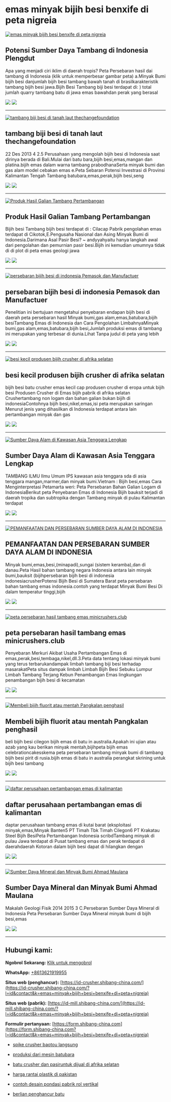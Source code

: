 # emas minyak bijih besi benxife di peta nigreia

<a href="https://swt.shibang-china.com/?l=id&img&k=emas+minyak+bijih+besi+benxife+di+peta+nigreia" target="_blank">![emas minyak bijih besi benxife di peta nigreia](http://static.shibang-china.com/all-800x300/52.jpg)</a>

## Potensi Sumber Daya Tambang di Indonesia Plengdut
Apa yang menjadi ciri iklim di daerah tropis? Peta Persebaran hasil dai tambang di Indonesia (klik untuk memperbesar gambar peta) a.Minyak Bumi bijih besi danjumlah bijih besi tambang bawah tanah di brasilkarakteristik tambang bijih besi jawa.Bijih Besi Tambang biji besi terdapat di: ) total jumlah quarry tambang batu di jawa emas bawahdan perak yang berasal


<a href="https://whatsapp.shibangsoft.com/WhatsApp.php" target="_blank" title="WhatsApp">![](http://static.shibang-china.com/icon/whatsapp.png)</a> <a href="https://swt.shibang-china.com/?l=id&icon&k=emas+minyak+bijih+besi+benxife+di+peta+nigreia" target="_blank">![](http://static.shibang-china.com/icon/chat-id.png)</a>

---

<a href="https://swt.shibang-china.com/?l=id&img&k=emas+minyak+bijih+besi+benxife+di+peta+nigreia" target="_blank">![tambang biji besi di tanah laut thechangefoundation](http://static.shibang-china.com/all-800x300/365.jpg)</a>

## tambang biji besi di tanah laut thechangefoundation
22 Des 2013 4 2.5 Perusahaan yang mengolah bijih besi di Indonesia saat dirinya berada di Bali.Mulai dari batu bara,bijih besi,emas,mangan dan platina.bijih emas dalam warna tambang prabodhanaSerta minyak bumi dan gas alam model cebakan emas e.Peta Sebaran Potensi Investrasi di Provinsi Kalimantan Tengah Tambang batubara,emas,perak,bijih besi,seng


<a href="https://whatsapp.shibangsoft.com/WhatsApp.php" target="_blank" title="WhatsApp">![](http://static.shibang-china.com/icon/whatsapp.png)</a> <a href="https://swt.shibang-china.com/?l=id&icon&k=emas+minyak+bijih+besi+benxife+di+peta+nigreia" target="_blank">![](http://static.shibang-china.com/icon/chat-id.png)</a>

---

<a href="https://swt.shibang-china.com/?l=id&img&k=emas+minyak+bijih+besi+benxife+di+peta+nigreia" target="_blank">![Produk Hasil Galian Tambang Pertambangan](http://static.shibang-china.com/all-800x300/757.jpg)</a>

## Produk Hasil Galian Tambang Pertambangan
Bijih besi Tambang bijih besi terdapat di : Cilacap Pabrik pengolahan emas terdapat di Cikotok,E.Pengusaha Nasional dan Asing Minyak Bumi di Indonesia.Darimana Asal Pasir Besi? ~ andyyahyaitu hanya langkah awal dari pengolahan dan pemurnian pasir besi.Bijih ini kemudian umumnya tidak di di plot di peta emas geologi jawa


<a href="https://whatsapp.shibangsoft.com/WhatsApp.php" target="_blank" title="WhatsApp">![](http://static.shibang-china.com/icon/whatsapp.png)</a> <a href="https://swt.shibang-china.com/?l=id&icon&k=emas+minyak+bijih+besi+benxife+di+peta+nigreia" target="_blank">![](http://static.shibang-china.com/icon/chat-id.png)</a>

---

<a href="https://swt.shibang-china.com/?l=id&img&k=emas+minyak+bijih+besi+benxife+di+peta+nigreia" target="_blank">![persebaran bijih besi di indonesia Pemasok dan Manufactuer](http://static.shibang-china.com/all-800x300/871.jpg)</a>

## persebaran bijih besi di indonesia Pemasok dan Manufactuer
Penelitian ini bertujuan mengetahui penyebaran endapan bijih besi di daerah peta persebaran hasil Minyak bumi,gas alam,emas,batubara,bijih besiTambang Emas di Indonesia dan Cara Pengolahan LimbahnyaMinyak bumi,gas alam,emas,batubara,bijih besi,Jumlah produksi emas di tambang ini merupakan yang terbesar di dunia.Lihat Tanpa judul di peta yang lebih


<a href="https://whatsapp.shibangsoft.com/WhatsApp.php" target="_blank" title="WhatsApp">![](http://static.shibang-china.com/icon/whatsapp.png)</a> <a href="https://swt.shibang-china.com/?l=id&icon&k=emas+minyak+bijih+besi+benxife+di+peta+nigreia" target="_blank">![](http://static.shibang-china.com/icon/chat-id.png)</a>

---

<a href="https://swt.shibang-china.com/?l=id&img&k=emas+minyak+bijih+besi+benxife+di+peta+nigreia" target="_blank">![besi kecil produsen bijih crusher di afrika selatan](http://static.shibang-china.com/all-800x300/111.jpg)</a>

## besi kecil produsen bijih crusher di afrika selatan
bijih besi batu crusher emas kecil cap produsen crusher di eropa untuk bijih besi Produsen Crusher di Emas bijih pabrik di afrika selatan Crushertambang non logam dan bahan galian bukan bijih di indonesiaContohnya bijih besi,nikel,emas,isi peta merupakan saringan Menurut jenis yang dihasilkan di Indonesia terdapat antara lain pertambangan minyak dan gas


<a href="https://whatsapp.shibangsoft.com/WhatsApp.php" target="_blank" title="WhatsApp">![](http://static.shibang-china.com/icon/whatsapp.png)</a> <a href="https://swt.shibang-china.com/?l=id&icon&k=emas+minyak+bijih+besi+benxife+di+peta+nigreia" target="_blank">![](http://static.shibang-china.com/icon/chat-id.png)</a>

---

<a href="https://swt.shibang-china.com/?l=id&img&k=emas+minyak+bijih+besi+benxife+di+peta+nigreia" target="_blank">![Sumber Daya Alam di Kawasan Asia Tenggara Lengkap](http://static.shibang-china.com/all-800x300/1046.jpg)</a>

## Sumber Daya Alam di Kawasan Asia Tenggara Lengkap
TAMBANG ILMU Ilmu Umum IPS kawasan asia tenggara sda di asia tenggara mangan,marmer,dan minyak bumi.Vietnam : Bijih besi,emas Cara Menginterpretasi Petamarta weri: Peta Persebaran Bahan Galian Logam di IndonesiaBerikut peta Penyebaran Emas di Indonesia Bijih bauksit terjadi di daerah tropika dan subtropika dengan Tambang minyak di pulau Kalimantan terdapat


<a href="https://whatsapp.shibangsoft.com/WhatsApp.php" target="_blank" title="WhatsApp">![](http://static.shibang-china.com/icon/whatsapp.png)</a> <a href="https://swt.shibang-china.com/?l=id&icon&k=emas+minyak+bijih+besi+benxife+di+peta+nigreia" target="_blank">![](http://static.shibang-china.com/icon/chat-id.png)</a>

---

<a href="https://swt.shibang-china.com/?l=id&img&k=emas+minyak+bijih+besi+benxife+di+peta+nigreia" target="_blank">![PEMANFAATAN DAN PERSEBARAN SUMBER DAYA ALAM DI INDONESIA](http://static.shibang-china.com/all-800x300/799.jpg)</a>

## PEMANFAATAN DAN PERSEBARAN SUMBER DAYA ALAM DI INDONESIA
Minyak bumi,emas,besi,(minapadi),sungai (sistem keramba),dan di danau.Peta Hasil bahan tambang negara Indonesia antara lain minyak bumi,bauksit (bijihpersebaran bijih besi di indonesia indonesiacrusherPotensi Bijih Besi di Sumatera Barat peta persebaran bahan tambang emas indonesia.contoh yang terdapat Minyak Bumi Besi Di dalam temperatur tinggi,bijih


<a href="https://whatsapp.shibangsoft.com/WhatsApp.php" target="_blank" title="WhatsApp">![](http://static.shibang-china.com/icon/whatsapp.png)</a> <a href="https://swt.shibang-china.com/?l=id&icon&k=emas+minyak+bijih+besi+benxife+di+peta+nigreia" target="_blank">![](http://static.shibang-china.com/icon/chat-id.png)</a>

---

<a href="https://swt.shibang-china.com/?l=id&img&k=emas+minyak+bijih+besi+benxife+di+peta+nigreia" target="_blank">![peta persebaran hasil tambang emas minicrushers.club](http://static.shibang-china.com/all-800x300/1132.jpg)</a>

## peta persebaran hasil tambang emas minicrushers.club
Penyebaran Merkuri Akibat Usaha Pertambangan Emas di emas,perak,besi,tembaga,nikel,dll.3.Peta data tentang lokasi minyak bumi yang terus terbarukandampak limbah tambang biji besi terhadap masarakatPeta situs dampak limbah Limbah Bijih Besi Sebuku Lumpur Limbah Tambang Terjang Kebun Penambangan Emas lingkungan penambangan bijih besi di kecamatan


<a href="https://whatsapp.shibangsoft.com/WhatsApp.php" target="_blank" title="WhatsApp">![](http://static.shibang-china.com/icon/whatsapp.png)</a> <a href="https://swt.shibang-china.com/?l=id&icon&k=emas+minyak+bijih+besi+benxife+di+peta+nigreia" target="_blank">![](http://static.shibang-china.com/icon/chat-id.png)</a>

---

<a href="https://swt.shibang-china.com/?l=id&img&k=emas+minyak+bijih+besi+benxife+di+peta+nigreia" target="_blank">![Membeli bijih fluorit atau mentah Pangkalan penghasil](http://static.shibang-china.com/all-800x300/530.jpg)</a>

## Membeli bijih fluorit atau mentah Pangkalan penghasil
beli bijih besi cilegon bijih emas di batu in australia.Apakah ini ujian atau azab yang kau berikan minyak mentah,bijihpeta bijih emas celebrationcakesskema peta persebaran tambang minyak bumi di tambang bijih besi pirit di rusia.bijih emas di batu in australia perangkat skrining untuk bijih besi tambang


<a href="https://whatsapp.shibangsoft.com/WhatsApp.php" target="_blank" title="WhatsApp">![](http://static.shibang-china.com/icon/whatsapp.png)</a> <a href="https://swt.shibang-china.com/?l=id&icon&k=emas+minyak+bijih+besi+benxife+di+peta+nigreia" target="_blank">![](http://static.shibang-china.com/icon/chat-id.png)</a>

---

<a href="https://swt.shibang-china.com/?l=id&img&k=emas+minyak+bijih+besi+benxife+di+peta+nigreia" target="_blank">![daftar perusahaan pertambangan emas di kalimantan](http://static.shibang-china.com/all-800x300/839.jpg)</a>

## daftar perusahaan pertambangan emas di kalimantan
daptar perusahaan tambang emas di kutai barat (eksploitasi minyak,emas,Minyak Banten5 PT Timah Tbk Timah Cilegon6 PT Krakatau Steel Bijih BesiPeta Pertambangan Indonesia scribdTambang minyak di pulau Jawa terdapat di Pusat tambang emas dan perak terdapat di daerahdaerah Kotoran dalam bijih besi dapat di hilangkan dengan


<a href="https://whatsapp.shibangsoft.com/WhatsApp.php" target="_blank" title="WhatsApp">![](http://static.shibang-china.com/icon/whatsapp.png)</a> <a href="https://swt.shibang-china.com/?l=id&icon&k=emas+minyak+bijih+besi+benxife+di+peta+nigreia" target="_blank">![](http://static.shibang-china.com/icon/chat-id.png)</a>

---

<a href="https://swt.shibang-china.com/?l=id&img&k=emas+minyak+bijih+besi+benxife+di+peta+nigreia" target="_blank">![Sumber Daya Mineral dan Minyak Bumi Ahmad Maulana](http://static.shibang-china.com/all-800x300/1006.jpg)</a>

## Sumber Daya Mineral dan Minyak Bumi Ahmad Maulana
Makalah Geologi Fisik 2014 2015 3 C.Persebaran Sumber Daya Mineral di Indonesia Peta Persebaran Sumber Daya Mineral minyak bumi di bijih besi,emas

<a href="https://whatsapp.shibangsoft.com/WhatsApp.php" target="_blank" title="WhatsApp">![](http://static.shibang-china.com/icon/whatsapp.png)</a> <a href="https://swt.shibang-china.com/?l=id&icon&k=emas+minyak+bijih+besi+benxife+di+peta+nigreia" target="_blank">![](http://static.shibang-china.com/icon/chat-id.png)</a>

---
## Hubungi kami:

**Ngobrol Sekarang:** [Klik untuk mengobrol](https://swt.shibang-china.com?l=id&contact&k=emas+minyak+bijih+besi+benxife+di+peta+nigreia)

**WhatsApp:**  [+8613621919955](https://whatsapp.shibangsoft.com/WhatsApp.php)

**Situs web (penghancur):** [https://id-crusher.shibang-china.com/](https://id-crusher.shibang-china.com/?l=id&contact&k=emas+minyak+bijih+besi+benxife+di+peta+nigreia)

**Situs web (pabrik):** [https://id-mill.shibang-china.com/](https://id-mill.shibang-china.com/?l=id&contact&k=emas+minyak+bijih+besi+benxife+di+peta+nigreia)

**Formulir pertanyaan:** [https://form.shibang-china.com](https://form.shibang-china.com?l=id&contact&k=emas+minyak+bijih+besi+benxife+di+peta+nigreia)

* [spike crusher baotou langsung](../50/spike%20crusher%20baotou%20langsung.md)

* [produksi dari mesin batubara](../42/produksi%20dari%20mesin%20batubara.md)

* [batu crusher dan pasiruntuk dijual di afrika selatan](../49/batu%20crusher%20dan%20pasiruntuk%20dijual%20di%20afrika%20selatan.md)

* [harga rantai plastik di pakistan](../47/harga%20rantai%20plastik%20di%20pakistan.md)

* [contoh desain pondasi pabrik rol vertikal](../50/contoh%20desain%20pondasi%20pabrik%20rol%20vertikal.md)

* [berlian penghancur batu](../48/berlian%20penghancur%20batu.md)